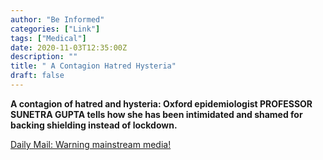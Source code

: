 ```yaml
---
author: "Be Informed"
categories: ["Link"]
tags: ["Medical"]
date: 2020-11-03T12:35:00Z
description: ""
title: " A Contagion Hatred Hysteria"
draft: false
---
```


**A contagion of hatred and hysteria: Oxford  epidemiologist PROFESSOR SUNETRA GUPTA tells how she has been  intimidated and shamed for backing shielding instead of lockdown.**

[Daily Mail: Warning mainstream media!](https://www.dailymail.co.uk/debate/article-8899277/Professor-Sunetra-Gupta-reveals-crisis-ruthlessly-weaponised.html)